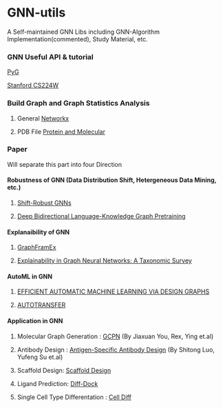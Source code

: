 # GNN-utils
A Self-maintained GNN Libs including GNN-Algorithm Implementation(commented), Study Material, etc.

### GNN Useful API & tutorial
[PyG](https://pytorch-geometric.readthedocs.io/en/latest/get_started/introduction.html)

[Stanford CS224W](http://web.stanford.edu/class/cs224w/)

### Build Graph and Graph Statistics Analysis

1. General  [Networkx](https://networkx.org/)

2. PDB File [Protein and Molecular](https://github.com/a-r-j/graphein)

### Paper
Will separate this part into four Direction
  
#### Robustness of GNN (Data Distribution Shift, Hetergeneous Data Mining, etc.)

1. [Shift-Robust GNNs](https://openreview.net/pdf?id=uY-XMIbyXec) 

2. [Deep Bidirectional Language-Knowledge Graph Pretraining](https://arxiv.org/pdf/2210.09338.pdf)
      
#### Explanaibility of GNN 

1. [GraphFramEx](https://arxiv.org/pdf/2206.09677.pdf)

2. [Explainability in Graph Neural Networks: A Taxonomic Survey](https://arxiv.org/pdf/2012.15445.pdf)

#### AutoML in GNN

1. [EFFICIENT AUTOMATIC MACHINE LEARNING VIA DESIGN GRAPHS](https://arxiv.org/pdf/2210.12257.pdf)

2. [AUTOTRANSFER](https://openreview.net/pdf?id=y81ppNf_vg)
  
#### Application in GNN

1. Molecular Graph Generation  : [GCPN](https://arxiv.org/pdf/1806.02473.pdf) (By Jiaxuan You, Rex, Ying et.al)
        
2. Antibody Design : [Antigen-Specific Antibody Design](https://www.biorxiv.org/content/10.1101/2022.07.10.499510v1.full.pdf) (By Shitong Luo, Yufeng Su et.al)

3. Scaffold Design: [Scaffold Design](https://arxiv.org/pdf/2206.04119.pdf)

4. Ligand Prediction: [Diff-Dock](https://arxiv.org/pdf/2210.01776.pdf)

5. Single Cell Type Differentation : [Cell Diff](https://www.nature.com/articles/s41598-020-66166-8)
